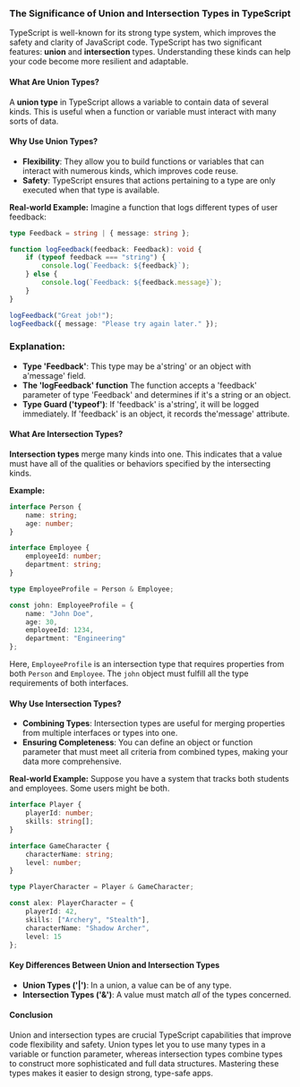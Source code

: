 ### The Significance of Union and Intersection Types in TypeScript

TypeScript is well-known for its strong type system, which improves the safety and clarity of JavaScript code. TypeScript has two significant features: **union** and **intersection** types. Understanding these kinds can help your code become more resilient and adaptable.

#### What Are Union Types?

A **union type** in TypeScript allows a variable to contain data of several kinds. This is useful when a function or variable must interact with many sorts of data.

<!-- **Example:**
```typescript
function printId(id: number | string): void {
    if (typeof id === "string") {
        console.log(`ID (string): ${id}`);
    } else {
        console.log(`ID (number): ${id}`);
    }
}

printId(123); // Output: ID (number): 123
printId("ABC123"); // Output: ID (string): ABC123
```

In the `printId` function, the `id` parameter can be either a `number` or a `string`. The type guard (`typeof`) helps TypeScript understand what type is being used at runtime, allowing the function to handle both cases safely. -->

#### Why Use Union Types?

- **Flexibility**: They allow you to build functions or variables that can interact with numerous kinds, which improves code reuse.
- **Safety**: TypeScript ensures that actions pertaining to a type are only executed when that type is available.

**Real-world Example:**
Imagine a function that logs different types of user feedback:
```typescript
type Feedback = string | { message: string };

function logFeedback(feedback: Feedback): void {
    if (typeof feedback === "string") {
        console.log(`Feedback: ${feedback}`);
    } else {
        console.log(`Feedback: ${feedback.message}`);
    }
}

logFeedback("Great job!");
logFeedback({ message: "Please try again later." });
```
### Explanation:
- **Type 'Feedback'**: This type may be a'string' or an object with a'message' field.
- **The 'logFeedback' function** The function accepts a 'feedback' parameter of type 'Feedback' and determines if it's a string or an object.
- **Type Guard ('typeof')**: If 'feedback' is a'string', it will be logged immediately. If 'feedback' is an object, it records the'message' attribute.

#### What Are Intersection Types?

**Intersection types** merge many kinds into one. This indicates that a value must have all of the qualities or behaviors specified by the intersecting kinds.

**Example:**
```typescript
interface Person {
    name: string;
    age: number;
}

interface Employee {
    employeeId: number;
    department: string;
}

type EmployeeProfile = Person & Employee;

const john: EmployeeProfile = {
    name: "John Doe",
    age: 30,
    employeeId: 1234,
    department: "Engineering"
};
```

Here, `EmployeeProfile` is an intersection type that requires properties from both `Person` and `Employee`. The `john` object must fulfill all the type requirements of both interfaces.

#### Why Use Intersection Types?

- **Combining Types**: Intersection types are useful for merging properties from multiple interfaces or types into one.
- **Ensuring Completeness**: You can define an object or function parameter that must meet all criteria from combined types, making your data more comprehensive.

**Real-world Example:**
Suppose you have a system that tracks both students and employees. Some users might be both.

```typescript
interface Player {
    playerId: number;
    skills: string[];
}

interface GameCharacter {
    characterName: string;
    level: number;
}

type PlayerCharacter = Player & GameCharacter;

const alex: PlayerCharacter = {
    playerId: 42,
    skills: ["Archery", "Stealth"],
    characterName: "Shadow Archer",
    level: 15
};
```


#### Key Differences Between Union and Intersection Types

- **Union Types ('|')**: In a union, a value can be of any type.
- **Intersection Types ('&')**: A value must match *all* of the types concerned.

#### Conclusion

Union and intersection types are crucial TypeScript capabilities that improve code flexibility and safety. Union types let you to use many types in a variable or function parameter, whereas intersection types combine types to construct more sophisticated and full data structures. Mastering these types makes it easier to design strong, type-safe apps.